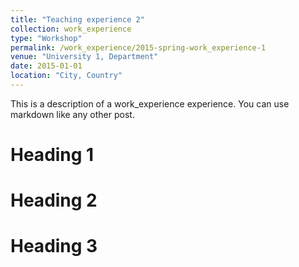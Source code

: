 ```yaml
---
title: "Teaching experience 2"
collection: work_experience
type: "Workshop"
permalink: /work_experience/2015-spring-work_experience-1
venue: "University 1, Department"
date: 2015-01-01
location: "City, Country"
---
```


This is a description of a work_experience experience. You can use markdown like any other post.

Heading 1
======

Heading 2
======

Heading 3
======

